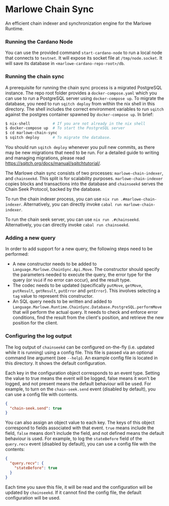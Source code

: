 # Marlowe Chain Sync

An efficient chain indexer and synchronization engine for the Marlowe Runtime.

### Running the Cardano Node

You can use the provided command `start-cardano-node` to run a local node that connects
to `testnet`. It will expose its socket file at `/tmp/node.socket`. It will
save its database in `<marlowe-cardano-repo-root>/db`.

### Running the chain sync

A prerequisite for running the chain sync process is a migrated PostgreSQL
instance. The repo root folder provides a `docker-compose.yaml` which you can use to run
a PostgreSQL server using `docker-compose up`. To migrate the database, you
need to run `sqitch deploy` from within the nix shell in this directory. The
shell includes the correct environment variables to run `sqitch` against the
postgres container spawned by `docker-compose up`. In brief:

```sh
$ nix-shell          # If you are not already in the nix shell
$ docker-compose up  # To start the PostgreSQL server
$ cd marlowe-chain-sync
$ sqitch deploy      # To migrate the database.
```

You should run `sqitch deploy` whenever you pull new commits, as there may be
new migrations that need to be run. For a detailed guide to writing and
managing migrations, please read https://sqitch.org/docs/manual/sqitchtutorial/.

The Marlowe chain sync consists of two processes: `marlowe-chain-indexer`, and
`chainseekd`. This split is for scalability purposes. `marlowe-chain-indexer`
copies blocks and transactions into the database and `chainseekd` serves the
Chain Seek Protocol, backed by the database.

To run the chain indexer process, you can use `nix run .#marlowe-chain-indexer`.
Alternatively, you can directly invoke `cabal run marlowe-chain-indexer`.

To run the chain seek server, you can use `nix run .#chainseekd`.
Alternatively, you can directly invoke `cabal run chainseekd`.

### Adding a new query

In order to add support for a new query, the following steps need to be
performed:

- A new constructor needs to be added to `Language.Marlowe.ChainSync.Api.Move`.
  The constructor should specify the parameters needed to execute the query,
  the error type for the query (or `Void` if no error can occur), and the
  result type.
- The codec needs to be updated (specifically `putMove`, `getMove`, `putResult`,
  `getResult`, `putError` and `getError`). This involves selecting a `tag`
  value to represent this constructor.
- An SQL query needs to be written and added to
  `Language.Marlowe.Runtime.ChainSync.Database.PostgreSQL.performMove` that
  will perform the actual query. It needs to check and enforce error conditions,
  find the result from the client's position, and retrieve the new position for
  the client.

### Configuring the log output

The log output of `chainseekd` can be configured on-the-fly (i.e. updated while
it is running) using a config file. This file is passed via an optional command line
argument (see `--help`). An example config file is located in this directory.
It shows the default configuration.

Each key in the configuration object corresponds to an event type. Setting the
value to true means the event will be logged, false means it won't be logged,
and not present means the default behaviour will be used. For example, to turn
on the `chain-seek.send` event (disabled by default), you can use a config file
with contents.

```json
{
  "chain-seek.send": true
}
```

You can also assign an object value to each key. The keys of this object
correspond to fields associated with that event. `true` means include the
field, `false` means don't include the field, and not defined means the default
behaviour is used. For example, to log the `stateBefore` field of the
`query.recv` event (disabled by default), you can use a config file with the contents:

```json
{
  "query.recv": {
    "stateBefore": true
  }
}
```

Each time you save this file, it will be read and the configuration will be
updated by `chainseekd`. If it cannot find the config file, the default
configuration will be used.
